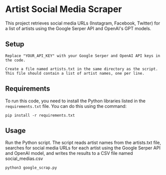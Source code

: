 # Artist Social Media Scraper

This project retrieves social media URLs (Instagram, Facebook, Twitter) for a list of artists using the Google Serper API and OpenAI's GPT models.

## Setup

    Replace "YOUR_API_KEY" with your Google Serper and OpenAI API keys in the code.

    Create a file named artists.txt in the same directory as the script. This file should contain a list of artist names, one per line.

## Requirements

To run this code, you need to install the Python libraries listed in the `requirements.txt` file. You can do this using the command:

```
pip install -r requirements.txt
```

## Usage

Run the Python script. The script reads artist names from the artists.txt file, searches for social media URLs for each artist using the Google Serper API and OpenAI model, and writes the results to a CSV file named social_medias.csv
```
python3 google_scrap.py
```
